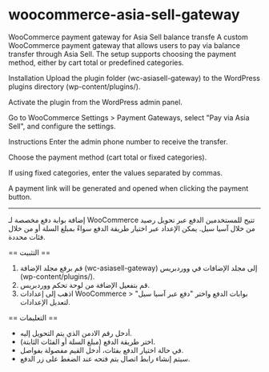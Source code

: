 # woocommerce-asia-sell-gateway
WooCommerce payment gateway for Asia Sell balance transfe
A custom WooCommerce payment gateway that allows users to pay via balance transfer through Asia Sell.
The setup supports choosing the payment method, either by cart total or predefined categories.

Installation
Upload the plugin folder (wc-asiasell-gateway) to the WordPress plugins directory (wp-content/plugins/).

Activate the plugin from the WordPress admin panel.

Go to WooCommerce Settings > Payment Gateways, select "Pay via Asia Sell", and configure the settings.

Instructions
Enter the admin phone number to receive the transfer.

Choose the payment method (cart total or fixed categories).

If using fixed categories, enter the values separated by commas.

A payment link will be generated and opened when clicking the payment button.

****

إضافة بوابة دفع مخصصة لـ WooCommerce تتيح للمستخدمين الدفع عبر تحويل رصيد من خلال آسيا سيل.
يمكن الإعداد عبر اختيار طريقة الدفع سواءً بمبلغ السلة أو من خلال فئات محددة.

== التثبيت ==
1. قم برفع مجلد الإضافة (wc-asiasell-gateway) إلى مجلد الإضافات في ووردبريس (wp-content/plugins/).
2. قم بتفعيل الإضافة من لوحة تحكم ووردبريس.
3. اذهب إلى إعدادات WooCommerce > بوابات الدفع واختر "دفع عبر آسيا سيل" لتعديل الإعدادات.

== التعليمات ==
- أدخل رقم الادمن الذي يتم التحويل إليه.
- اختر طريقة الدفع (مبلغ السلة أو الفئات الثابتة).
- في حالة اختيار الدفع بفئات، أدخل القيم مفصولة بفواصل.
- سيتم إنشاء رابط اتصال يتم فتحه عند الضغط على زر الدفع.
